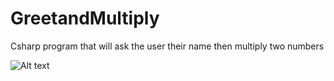 # GreetandMultiply
Csharp program that will ask the user their name then multiply two numbers

![Alt text](https://github.com/davidbell1751/Software-Engineer-Portfolio-1/blob/main/greetandmultiply.jpg?raw=true "Web Page")
